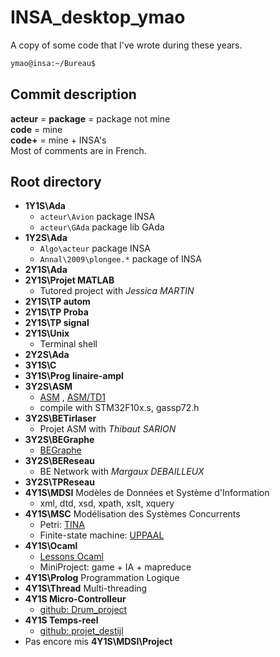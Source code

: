 # INSA_desktop_ymao
A copy of some code that I've wrote during these years.
```sh
ymao@insa:~/Bureau$
```

## Commit description

**acteur** = **package** = package not mine  
**code** = mine  
**code+** = mine + INSA's  
Most of comments are in French.  

## Root directory
- **1Y1S\Ada**
  - `acteur\Avion` package INSA
  - `acteur\GAda` package lib GAda
- **1Y2S\Ada**
  - `Algo\acteur` package INSA
  - `Annal\2009\plongee.*` package of INSA
- **2Y1S\Ada**
- **2Y1S\Projet MATLAB**
  - Tutored project with _Jessica MARTIN_
- **2Y1S\TP autom**
- **2Y1S\TP Proba**
- **2Y1S\TP signal**
- **2Y1S\Unix**
  - Terminal shell
- **2Y2S\Ada**
- **3Y1S\C**
- **3Y1S\Prog linaire-ampl**
- **3Y2S\ASM**
  - [ASM](http://sourcecode.fr/insa/ASM/) , [ASM/TD1](http://sourcecode.fr/insa/ASM/TD_M1/)
  - compile with STM32F10x.s, gassp72.h
- **3Y2S\BETirlaser**
  - Projet ASM with _Thibaut SARION_
- **3Y2S\BEGraphe**
  - [BEGraphe](http://wwwdgeinew.insa-toulouse.fr/~lebotlan/NEW/graphes.html)
- **3Y2S\BEReseau**
  - BE Network with _Margaux DEBAILLEUX_
- **3Y2S\TPReseau**
- **4Y1S\MDSI** Modèles de Données et Système d'Information
  - xml, dtd, xsd, xpath, xslt, xquery
- **4Y1S\MSC** Modélisation des Systèmes Concurrents
  - Petri: [TINA](http://homepages.laas.fr/francois/POLYS/ENSEIGNEMENT/PN/index.php)
  - Finite-state machine: [UPPAAL](http://homepages.laas.fr/francois/UPPAAL/)
- **4Y1S\Ocaml**
  - [Lessons Ocaml](http://wwwdgeinew.insa-toulouse.fr/~lebotlan/NEW/ocaml.html)
  - MiniProject: game + IA + mapreduce
- **4Y1S\Prolog** Programmation Logique
- **4Y1S\Thread** Multi-threading
- **4Y1S Micro-Controlleur**
  - [github: Drum_project](https://github.com/voilacti/Drum_project)
- **4Y1S Temps-reel**
  - [github: projet_destijl](https://github.com/quentinleclerc/projet_destijl)
- Pas encore mis **4Y1S\MDSI\Project**
